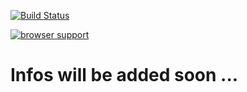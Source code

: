 [![Build Status](https://travis-ci.org/NedalKouissi/tinyWebKitStarter.svg?branch=master)](https://travis-ci.org/NedalKouissi/tinyWebKitStarter)

[![browser support](https://ci.testling.com/NedalKouissi/letsCode.png)
](https://ci.testling.com/NedalKouissi/letsCode)


# Infos will be added soon ...
